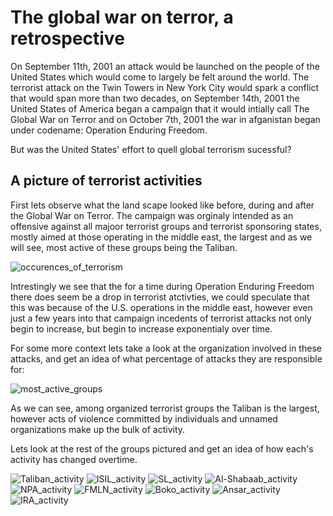 # The global war on terror, a retrospective

On September 11th, 2001 an attack would be launched on the people of the United States which would come to largely be felt around the world. The terrorist attack on the Twin Towers in New York City would spark a conflict that would span more than two decades, on September 14th, 2001 the United States of America began a campaign that it would intially call The Global War on Terror and on October 7th, 2001 the war in afganistan began under codename: Operation Enduring Freedom.

But was the United States' effort to quell global terrorism sucessful? 

## A picture of terrorist activities 

First lets observe what the land scape looked like before, during and after the Global War on Terror. The campaign was orginaly intended as an offensive against all majoor terrorist groups and terrorist sponsoring states, mostly aimed at those operating in the middle east, the largest and as we will see, most active of these groups being the Taliban. 

![occurences_of_terrorism](images/occurrences_by_year.png)

Intrestingly we see that the for a time during Operation Enduring Freedom there does seem be a drop in terrorist atctivties, we could speculate that this was because of the U.S. operations in the middle east, however even just a few years into that campaign incedents of terrorist attacks not only begin to increase, but begin to increase exponentialy over time. 

For some more context lets take a look at the organization involved in these attacks, and get an idea of what percentage of attacks they are responsible for:

![most_active_groups](images/most_active_groups.png)

As we can see, among organized terrorist groups the Taliban is the largest, however acts of violence committed by individuals and unnamed organizations make up the bulk of activity. 

Lets look at the rest of the groups pictured and get an idea of how each's activity has changed overtime. 

![Taliban_activity](images/Taliban_activity.png)
![ISIL_activity](images/ISIL_activity.png)
![SL_activity](images/SL_activity.png)
![Al-Shabaab_activity](images/Al-Shabaab_activity.png)
![NPA_activity](images/NPA_activity.png)
![FMLN_activity](images/FMLN_activity.png)
![Boko_activity](images/Boko_Haram_activity.png)
![Ansar_activity](images/Ansar_Allah_activity.png)
![IRA_activity](images/IRA_activity.png)
